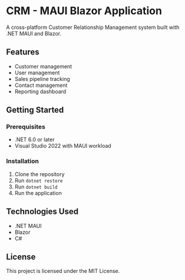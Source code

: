# CRM - MAUI Blazor Application

A cross-platform Customer Relationship Management system built with .NET MAUI and Blazor.

## Features
- Customer management
- User management
- Sales pipeline tracking
- Contact management
- Reporting dashboard

## Getting Started

### Prerequisites
- .NET 6.0 or later
- Visual Studio 2022 with MAUI workload

### Installation
1. Clone the repository
2. Run `dotnet restore`
3. Run `dotnet build`
4. Run the application

## Technologies Used
- .NET MAUI
- Blazor
- C#

## License
This project is licensed under the MIT License.